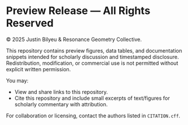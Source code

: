 # Preview Release — All Rights Reserved

© 2025 Justin Bilyeu & Resonance Geometry Collective.

This repository contains preview figures, data tables, and documentation
snippets intended for scholarly discussion and timestamped disclosure.
Redistribution, modification, or commercial use is not permitted without
explicit written permission.

You may:
- View and share links to this repository.
- Cite this repository and include small excerpts of text/figures for
  scholarly commentary with attribution.

For collaboration or licensing, contact the authors listed in `CITATION.cff`.
